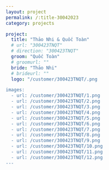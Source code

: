 ```yaml
---
layout: project
permalink: /:title-30042023
category: projects

project:
  title: "Thảo Nhi & Quốc Toàn"
  # url: "300423TNQT"
  # direction: "300423TNQT"
  groom: "Quốc Toàn"
  # groomurl: ""
  bride: "Thảo Nhi"
  # brideurl: ""
  logo: "/customer/300423TNQT/.png

images:
  - url: /customer/300423TNQT/1.png
  - url: /customer/300423TNQT/2.png
  - url: /customer/300423TNQT/3.png
  - url: /customer/300423TNQT/4.png
  - url: /customer/300423TNQT/5.png
  - url: /customer/300423TNQT/6.png
  - url: /customer/300423TNQT/7.png
  - url: /customer/300423TNQT/8.png
  - url: /customer/300423TNQT/9.png
  - url: /customer/300423TNQT/10.png
  - url: /customer/300423TNQT/11.png
  - url: /customer/300423TNQT/12.png
---
```

